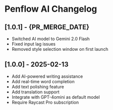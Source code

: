# Penflow AI Changelog

## [1.0.1] - {PR_MERGE_DATE}

- Switched AI model to Gemini 2.0 Flash
- Fixed input lag issues
- Removed style selection window on first launch

## [1.0.0] - 2025-02-13

- Add AI-powered writing assistance
- Add real-time word completion
- Add text polishing feature
- Add translation support
- Integrate with GPT-4omini as default model
- Require Raycast Pro subscription 